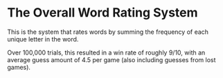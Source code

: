 # The Overall Word Rating System
This is the system that rates words by summing the frequency of each unique letter in the word. 

Over 100,000 trials, this resulted in a win rate of roughly 9/10, with an average guess amount of 4.5 per game (also including guesses from lost games). 